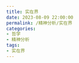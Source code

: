 ```yaml
---
title: 实在界
date: 2023-08-09 22:00:00 
permalink: /精神分析/实在界
categories:
- 哲学
- 精神分析
tags:
- 实在界
---
```

